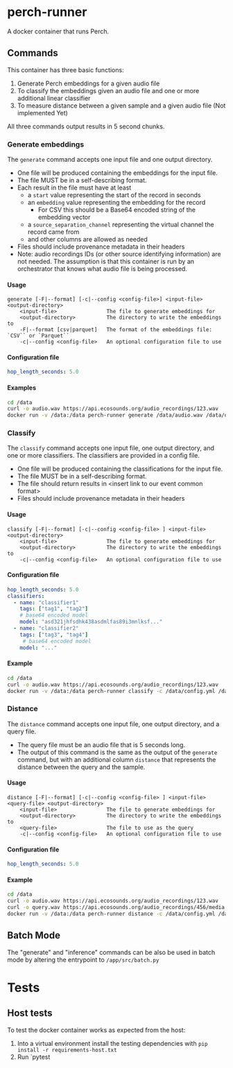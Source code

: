 # perch-runner

A docker container that runs Perch.

## Commands

This container has three basic functions:

1. Generate Perch embeddings for a given audio file
2. To classify the embeddings given an audio file and one or more additional linear classifier
3. To measure distance between a given sample and a given audio file (Not implemented Yet)


All three commands output results in 5 second chunks.

### Generate embeddings

The `generate` command accepts one input file and one output directory.

- One file will be produced containing the embeddings for the input file.
- The file MUST be in a self-describing format.
- Each result in the file must have at least
  - a `start` value representing the start of the record in seconds
  - an `embedding` value representing the embedding for the record
    - For CSV this should be a Base64 encoded string of the embedding vector
  - a `source_separation_channel` representing the virtual channel the record came from
  - and other columns are allowed as needed
- Files should include provenance metadata in their headers
- Note: audio recordings IDs (or other source identifying information) are
  not needed. The assumption is that this container is run by an orchestrator
  that knows what audio file is being processed.

#### Usage

```
generate [-F|--format] [-c|--config <config-file>] <input-file> <output-directory>
    <input-file>                The file to generate embeddings for
    <output-directory>          The directory to write the embeddings to
    -F|--format [csv|parquet]   The format of the embeddings file: `CSV`` or `Parquet``
    -c|--config <config-file>   An optional configuration file to use
```

#### Configuration file

```yaml
hop_length_seconds: 5.0
```

#### Examples

```bash
cd /data
curl -o audio.wav https://api.ecosounds.org/audio_recordings/123.wav
docker run -v /data:/data perch-runner generate /data/audio.wav /data/output
```

### Classify

The `classify` command accepts one input file, one output directory, and one or more classifiers.
The classifiers are provided in a config file.

- One file will be produced containing the classifications for the input file.
- The file MUST be in a self-describing format.
- The file should return results in \<insert link to our event common format\>
- Files should include provenance metadata in their headers

#### Usage

```
classify [-F|--format] [-c|--config <config-file> ] <input-file> <output-directory>
    <input-file>                The file to generate embeddings for
    <output-directory>          The directory to write the embeddings to
    -c|--config <config-file>   An optional configuration file to use
```

#### Configuration file

```yaml
hop_length_seconds: 5.0
classifiers:
  - name: "classifier1"
    tags: ["tag1", "tag2"]
    # base64 encoded model
    model: "asd321jhfsdhk438asdmlfas89i3mnlksf..."
  - name: "classifier2"
    tags: ["tag3", "tag4"]
     # base64 encoded model
    model: "..."

```

#### Example

```bash 
cd /data
curl -o audio.wav https://api.ecosounds.org/audio_recordings/123.wav
docker run -v /data:/data perch-runner classify -c /data/config.yml /data/audio.wav /data/output
```

### Distance

The `distance` command accepts one input file, one output directory, and a query file.

- The query file must be an audio file that is 5 seconds long.
- The output of this command is the same as the output of the `generate` command,
    but with an additional column `distance` that represents the distance between the
    query and the sample.

#### Usage

```
distance [-F|--format] [-c|--config <config-file> ] <input-file> <query-file> <output-directory> 
    <input-file>                The file to generate embeddings for
    <output-directory>          The directory to write the embeddings to
    <query-file>                The file to use as the query
    -c|--config <config-file>   An optional configuration file to use
```

#### Configuration file

```yaml
hop_length_seconds: 5.0
```

#### Example

```bash
cd /data
curl -o audio.wav https://api.ecosounds.org/audio_recordings/123.wav
curl -o query.wav https://api.ecosounds.org/audio_recordings/456/media.wav?start=10&end=15
docker run -v /data:/data perch-runner distance -c /data/config.yml /data/audio.wav /data/query.wav /data/output
```


## Batch Mode

The "generate" and "inference" commands can be also be used in batch mode by altering the entrypoint to `/app/src/batch.py`


# Tests

## Host tests

To test the docker container works as expected from the host:
1. Into a virtual environment install the testing dependencies with `pip install -r requirements-host.txt`
2. Run `pytest 

